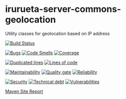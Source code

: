 # irurueta-server-commons-geolocation
Utility classes for geolocation based on IP address

[![Build Status](https://travis-ci.com/albertoirurueta/irurueta-server-commons-geolocation.svg?branch=master)](https://travis-ci.com/albertoirurueta/irurueta-server-commons-geolocation)

[![Bugs](https://sonarcloud.io/api/project_badges/measure?project=albertoirurueta_irurueta-server-commons-geolocation&metric=bugs)](https://sonarcloud.io/dashboard?id=albertoirurueta_irurueta-server-commons-geolocation)
[![Code Smells](https://sonarcloud.io/api/project_badges/measure?project=albertoirurueta_irurueta-server-commons-geolocation&metric=code_smells)](https://sonarcloud.io/dashboard?id=albertoirurueta_irurueta-server-commons-geolocation)
[![Coverage](https://sonarcloud.io/api/project_badges/measure?project=albertoirurueta_irurueta-server-commons-geolocation&metric=coverage)](https://sonarcloud.io/dashboard?id=albertoirurueta_irurueta-server-commons-geolocation)

[![Duplicated lines](https://sonarcloud.io/api/project_badges/measure?project=albertoirurueta_irurueta-server-commons-geolocation&metric=duplicated_lines_density)](https://sonarcloud.io/dashboard?id=albertoirurueta_irurueta-server-commons-geolocation)
[![Lines of code](https://sonarcloud.io/api/project_badges/measure?project=albertoirurueta_irurueta-server-commons-geolocation&metric=ncloc)](https://sonarcloud.io/dashboard?id=albertoirurueta_irurueta-server-commons-geolocation)

[![Maintainability](https://sonarcloud.io/api/project_badges/measure?project=albertoirurueta_irurueta-server-commons-geolocation&metric=sqale_rating)](https://sonarcloud.io/dashboard?id=albertoirurueta_irurueta-server-commons-geolocation)
[![Quality gate](https://sonarcloud.io/api/project_badges/measure?project=albertoirurueta_irurueta-server-commons-geolocation&metric=alert_status)](https://sonarcloud.io/dashboard?id=albertoirurueta_irurueta-server-commons-geolocation)
[![Reliability](https://sonarcloud.io/api/project_badges/measure?project=albertoirurueta_irurueta-server-commons-geolocation&metric=reliability_rating)](https://sonarcloud.io/dashboard?id=albertoirurueta_irurueta-server-commons-geolocation)

[![Security](https://sonarcloud.io/api/project_badges/measure?project=albertoirurueta_irurueta-server-commons-geolocation&metric=security_rating)](https://sonarcloud.io/dashboard?id=albertoirurueta_irurueta-server-commons-geolocation)
[![Technical debt](https://sonarcloud.io/api/project_badges/measure?project=albertoirurueta_irurueta-server-commons-geolocation&metric=sqale_index)](https://sonarcloud.io/dashboard?id=albertoirurueta_irurueta-server-commons-geolocation)
[![Vulnerabilities](https://sonarcloud.io/api/project_badges/measure?project=albertoirurueta_irurueta-server-commons-geolocation&metric=vulnerabilities)](https://sonarcloud.io/dashboard?id=albertoirurueta_irurueta-server-commons-geolocation)

[Maven Site Report](http://albertoirurueta.github.io/irurueta-server-commons-geolocation)
